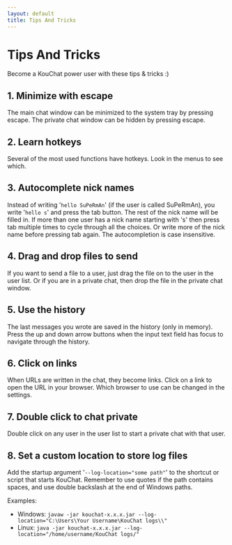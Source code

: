```yaml
---
layout: default
title: Tips And Tricks
---
```


# Tips And Tricks


Become a KouChat power user with these tips & tricks :)


## 1. Minimize with escape

The main chat window can be minimized to the system tray by pressing escape. The private chat window can be hidden by pressing escape.


## 2. Learn hotkeys

Several of the most used functions have hotkeys. Look in the menus to see which.


## 3. Autocomplete nick names

Instead of writing '`hello SuPeRmAn`' (if the user is called SuPeRmAn), you write '`hello s`' and press the tab button. The rest of the nick name will be filled in. If more than one user has a nick name starting with 's' then press tab multiple times to cycle through all the choices. Or write more of the nick name before pressing tab again. The autocompletion is case insensitive.


## 4. Drag and drop files to send

If you want to send a file to a user, just drag the file on to the user in the user list. Or if you are in a private chat, then drop the file in the private chat window.


## 5. Use the history

The last messages you wrote are saved in the history (only in memory). Press the up and down arrow buttons when the input text field has focus to navigate through the history.


## 6. Click on links

When URLs are written in the chat, they become links. Click on a link to open the URL in your browser. Which browser to use can be changed in the settings.


## 7. Double click to chat private

Double click on any user in the user list to start a private chat with that user.


## 8. Set a custom location to store log files

Add the startup argument '`--log-location="some path"`' to the shortcut or script that starts KouChat. Remember to use quotes if the path contains spaces, and use double backslash at the end of Windows paths.

Examples:

  * Windows: `javaw -jar kouchat-x.x.x.jar --log-location="C:\Users\Your Username\KouChat logs\\"`
  * Linux: `java -jar kouchat-x.x.x.jar --log-location="/home/username/KouChat logs/"`
